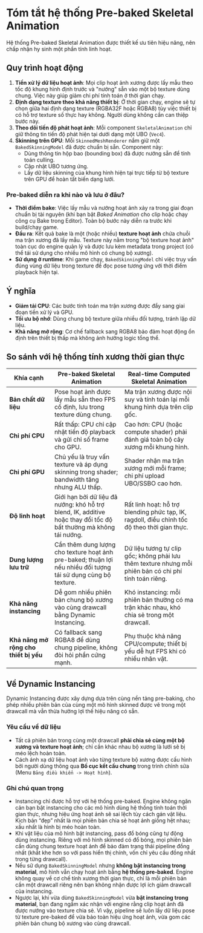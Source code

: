 # Tóm tắt hệ thống Pre-baked Skeletal Animation

Hệ thống Pre-baked Skeletal Animation được thiết kế ưu tiên hiệu năng, nên chấp nhận hy sinh một phần tính linh hoạt.

## Quy trình hoạt động
1. **Tiền xử lý dữ liệu hoạt ảnh**: Mọi clip hoạt ảnh xương được lấy mẫu theo tốc độ khung hình định trước và "nướng" sẵn vào một bộ texture dùng chung. Việc này giúp giảm chi phí tính toán ở thời gian chạy.
2. **Định dạng texture theo khả năng thiết bị**: Ở thời gian chạy, engine sẽ tự chọn giữa hai định dạng texture (RGBA32F hoặc RGBA8) tùy việc thiết bị có hỗ trợ texture số thực hay không. Người dùng không cần can thiệp bước này.
3. **Theo dõi tiến độ phát hoạt ảnh**: Mỗi component `SkeletalAnimation` chỉ giữ thông tin tiến độ phát hiện tại dưới dạng một UBO (`Vec4`).
4. **Skinning trên GPU**: Mỗi `SkinnedMeshRenderer` nắm giữ một `BakedSkinningModel` đã được chuẩn bị sẵn. Component này:
   - Dùng thông tin hộp bao (bounding box) đã được nướng sẵn để tính toán culling.
   - Cập nhật UBO tương ứng.
   - Lấy dữ liệu skinning của khung hình hiện tại trực tiếp từ bộ texture trên GPU để hoàn tất biến dạng lưới.

### Pre-baked diễn ra khi nào và lưu ở đâu?
- **Thời điểm bake**: Việc lấy mẫu và nướng hoạt ảnh xảy ra trong giai đoạn chuẩn bị tài nguyên (khi bạn bật *Baked Animation* cho clip hoặc chạy công cụ Bake trong Editor). Toàn bộ bước này diễn ra trước khi build/chạy game.
- **Đầu ra**: Kết quả bake là một (hoặc nhiều) **texture hoạt ảnh** chứa chuỗi ma trận xương đã lấy mẫu. Texture này nằm trong "bộ texture hoạt ảnh" toàn cục do engine quản lý và được lưu kèm metadata trong project (có thể tái sử dụng cho nhiều mô hình có chung bộ xương).
- **Sử dụng ở runtime**: Khi game chạy, `BakedSkinningModel` chỉ việc truy vấn đúng vùng dữ liệu trong texture để đọc pose tương ứng với thời điểm playback hiện tại.

## Ý nghĩa
- **Giảm tải CPU**: Các bước tính toán ma trận xương được đẩy sang giai đoạn tiền xử lý và GPU.
- **Tối ưu bộ nhớ**: Dùng chung bộ texture giữa nhiều đối tượng, tránh lặp dữ liệu.
- **Khả năng mở rộng**: Cơ chế fallback sang RGBA8 bảo đảm hoạt động ổn định trên thiết bị thấp mà không ảnh hưởng logic tổng thể.

## So sánh với hệ thống tính xương thời gian thực
| Khía cạnh | Pre-baked Skeletal Animation | Real-time Computed Skeletal Animation |
| --- | --- | --- |
| **Bản chất dữ liệu** | Pose hoạt ảnh được lấy mẫu sẵn theo FPS cố định, lưu trong texture dùng chung. | Ma trận xương được nội suy và tính toán lại mỗi khung hình dựa trên clip gốc. |
| **Chi phí CPU** | Rất thấp: CPU chỉ cập nhật tiến độ playback và gửi chỉ số frame cho GPU. | Cao hơn: CPU (hoặc compute shader) phải đánh giá toàn bộ cây xương mỗi khung hình. |
| **Chi phí GPU** | Chủ yếu là truy vấn texture và áp dụng skinning trong shader; bandwidth tăng nhưng ALU thấp. | Shader nhận ma trận xương mới mỗi frame; chi phí upload UBO/SSBO cao hơn. |
| **Độ linh hoạt** | Giới hạn bởi dữ liệu đã nướng: khó hỗ trợ blend, IK, additive hoặc thay đổi tốc độ bất thường mà không tái nướng. | Rất linh hoạt: hỗ trợ blending phức tạp, IK, ragdoll, điều chỉnh tốc độ theo thời gian thực. |
| **Dung lượng lưu trữ** | Cần thêm dung lượng cho texture hoạt ảnh pre-baked; thuận lợi nếu nhiều đối tượng tái sử dụng cùng bộ texture. | Dữ liệu tương tự clip gốc; không phải lưu thêm texture nhưng mỗi phiên bản có chi phí tính toán riêng. |
| **Khả năng instancing** | Dễ gom nhiều phiên bản chung bộ xương vào cùng drawcall bằng Dynamic Instancing. | Khó instancing: mỗi phiên bản thường có ma trận khác nhau, khó chia sẻ trong một drawcall. |
| **Khả năng mở rộng cho thiết bị yếu** | Có fallback sang RGBA8 để dùng chung pipeline, không đòi hỏi phần cứng mạnh. | Phụ thuộc khả năng CPU/compute; thiết bị yếu dễ hụt FPS khi có nhiều nhân vật. |

## Về Dynamic Instancing
Dynamic Instancing được xây dựng dựa trên cùng nền tảng pre-baking, cho phép nhiều phiên bản của cùng một mô hình skinned được vẽ trong một drawcall mà vẫn thừa hưởng lợi thế hiệu năng có sẵn.

### Yêu cầu về dữ liệu
- Tất cả phiên bản trong cùng một drawcall **phải chia sẻ cùng một bộ xương và texture hoạt ảnh**; chỉ cần khác nhau bộ xương là lưới sẽ bị méo lệch hoàn toàn.
- Cách ánh xạ dữ liệu hoạt ảnh vào từng texture bộ xương được cấu hình bởi người dùng thông qua **Bố cục kết cấu chung** trong trình chỉnh sửa (Menu `Bảng điều khiển -> Hoạt hình`).

### Ghi chú quan trọng
- Instancing chỉ được hỗ trợ với hệ thống pre-baked. Engine không ngăn cản bạn bật instancing cho các mô hình dùng hệ thống tính toán thời gian thực, nhưng hiệu ứng hoạt ảnh sẽ sai lệch tùy cách gán vật liệu. Kịch bản “đẹp” nhất là mọi phiên bản chia sẻ hoạt ảnh giống hệt nhau; xấu nhất là hình bị méo hoàn toàn.
- Khi vật liệu của mô hình bật instancing, pass đổ bóng cũng tự động dùng instancing. Riêng với mô hình skinned có đổ bóng, mọi phiên bản cần dùng chung texture hoạt ảnh để bảo đảm trạng thái pipeline đồng nhất (khắt khe hơn so với pass hiển thị chính, vốn chỉ yêu cầu đồng nhất trong từng drawcall).
- Nếu sử dụng `BakedSkinningModel` nhưng **không bật instancing trong material**, mô hình vẫn chạy hoạt ảnh bằng **hệ thống pre-baked**. Engine không quay về cơ chế tính xương thời gian thực, chỉ là mỗi phiên bản cần một drawcall riêng nên bạn không nhận được lợi ích giảm drawcall của instancing.
- Ngược lại, khi vừa dùng `BakedSkinningModel` vừa **bật instancing trong material**, bạn đang ngầm xác nhận với engine rằng clip hoạt ảnh đã được nướng vào texture chia sẻ. Vì vậy, pipeline sẽ luôn lấy dữ liệu pose từ texture pre-baked để vừa bảo toàn hiệu ứng hoạt ảnh, vừa gom các phiên bản chung bộ xương vào cùng drawcall.
